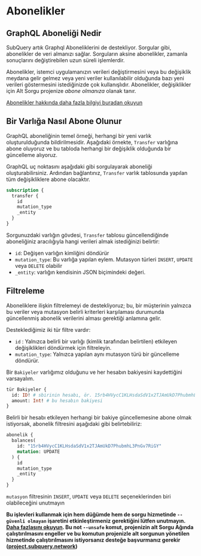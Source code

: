 # Abonelikler

## GraphQL Aboneliği Nedir

SubQuery artık Graphql Aboneliklerini de destekliyor. Sorgular gibi, abonelikler de veri almanızı sağlar. Sorguların aksine abonelikler, zamanla sonuçlarını değiştirebilen uzun süreli işlemlerdir.

Abonelikler, istemci uygulamanızın verileri değiştirmesini veya bu değişiklik meydana gelir gelmez veya yeni veriler kullanılabilir olduğunda bazı yeni verileri göstermesini istediğinizde çok kullanışlıdır. Abonelikler, değişiklikler için Alt Sorgu projenize *abone olmanıza* olanak tanır.

[Abonelikler hakkında daha fazla bilgiyi buradan okuyun](https://www.apollographql.com/docs/react/data/subscriptions/)

## Bir Varlığa Nasıl Abone Olunur

GraphQL aboneliğinin temel örneği, herhangi bir yeni varlık oluşturulduğunda bildirilmesidir. Aşağıdaki örnekte, `Transfer` varlığına abone oluyoruz ve bu tabloda herhangi bir değişiklik olduğunda bir güncelleme alıyoruz.

GraphQL uç noktasını aşağıdaki gibi sorgulayarak aboneliği oluşturabilirsiniz. Ardından bağlantınız, `Transfer` varlık tablosunda yapılan tüm değişikliklere abone olacaktır.

```graphql
subscription {
  transfer {
    id
    mutation_type
    _entity
  }
}
```

Sorgunuzdaki varlığın gövdesi, `Transfer` tablosu güncellendiğinde aboneliğiniz aracılığıyla hangi verileri almak istediğinizi belirtir:
- `id`: Değişen varlığın kimliğini döndürür
- `mutation_type`: Bu varlığa yapılan eylem. Mutasyon türleri `INSERT`, `UPDATE` veya `DELETE` olabilir
- `_entity`: varlığın kendisinin JSON biçimindeki değeri.

## Filtreleme

Aboneliklere ilişkin filtrelemeyi de destekliyoruz; bu, bir müşterinin yalnızca bu veriler veya mutasyon belirli kriterleri karşılaması durumunda güncellenmiş abonelik verilerini alması gerektiği anlamına gelir.

Desteklediğimiz iki tür filtre vardır:

- `id` : Yalnızca belirli bir varlığı (kimlik tarafından belirtilen) etkileyen değişiklikleri döndürmek için filtreleyin.
- `mutation_type`: Yalnızca yapılan aynı mutasyon türü bir güncelleme döndürür.

Bir `Bakiyeler` varlığımız olduğunu ve her hesabın bakiyesini kaydettiğini varsayalım.

```graphql
tür Bakiyeler {
  id: ID! # sbirinin hesabı, ör. 15rb4HVycC1KLHsdaSdV1x2TJAmUkD7PhubmhL3PnGv7RiGY
  amount: Int! # bu hesabın bakiyesi
}
```

Belirli bir hesabı etkileyen herhangi bir bakiye güncellemesine abone olmak istiyorsak, abonelik filtresini aşağıdaki gibi belirtebiliriz:

```graphql
abonelik {
  balances(
    id: "15rb4HVycC1KLHsdaSdV1x2TJAmUkD7PhubmhL3PnGv7RiGY"
    mutation: UPDATE
  ) {
    id
    mutation_type
    _entity
  }
}
```

`mutasyon` filtresinin `INSERT`, `UPDATE` veya `DELETE` seçeneklerinden biri olabileceğini unutmayın

**Bu işlevleri kullanmak için hem düğümde hem de sorgu hizmetinde `--güvenli olmayan` işaretini etkinleştirmeniz gerektiğini lütfen unutmayın. [Daha fazlasını okuyun](./references.md#unsafe-2). Bu not `--unsafe` komut, projenizin alt Sorgu Ağında çalıştırılmasını engeller ve bu komutun projenizle alt sorgunun yönetilen hizmetinde çalıştırılmasını istiyorsanız desteğe başvurmanız gerekir ([project.subquery.network](https://project.subquery.network))**

